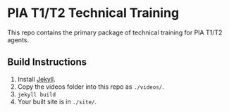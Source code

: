 # PIA T1/T2 Technical Training

This repo contains the primary package of technical training for PIA T1/T2 agents.


## Build Instructions

1. Install [Jekyll](https://jekyllrb.com).
2. Copy the videos folder into this repo as `./videos/`.
3. `jekyll build`
4. Your built site is in `./site/`.

